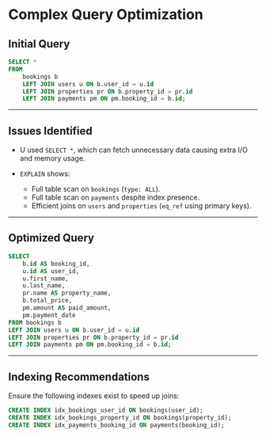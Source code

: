 # Complex Query Optimization

## Initial Query

```sql
SELECT *
FROM
    bookings b
    LEFT JOIN users u ON b.user_id = u.id
    LEFT JOIN properties pr ON b.property_id = pr.id
    LEFT JOIN payments pm ON pm.booking_id = b.id;

````

---

## Issues Identified

* U used `SELECT *`, which can fetch unnecessary data causing extra I/O and memory usage.

* `EXPLAIN` shows:
  * Full table scan on `bookings` (`type: ALL`).
  * Full table scan on `payments` despite index presence.
  * Efficient joins on `users` and `properties` (`eq_ref` using primary keys).

---

## Optimized Query

```sql
SELECT
    b.id AS booking_id,
    u.id AS user_id,
    u.first_name,
    u.last_name,
    pr.name AS property_name,
    b.total_price,
    pm.amount AS paid_amount,
    pm.payment_date
FROM bookings b
LEFT JOIN users u ON b.user_id = u.id
LEFT JOIN properties pr ON b.property_id = pr.id
LEFT JOIN payments pm ON pm.booking_id = b.id;
```

---

## Indexing Recommendations

Ensure the following indexes exist to speed up joins:

```sql
CREATE INDEX idx_bookings_user_id ON bookings(user_id);
CREATE INDEX idx_bookings_property_id ON bookings(property_id);
CREATE INDEX idx_payments_booking_id ON payments(booking_id);
```